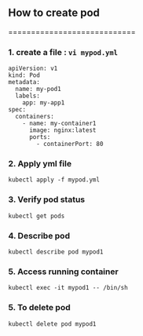 ## How to create pod
============================

### 1. create a file : `vi mypod.yml`

```
apiVersion: v1
kind: Pod
metadata:
  name: my-pod1
  labels:
    app: my-app1
spec:
  containers:
    - name: my-container1
      image: nginx:latest
      ports:
        - containerPort: 80
```

### 2. Apply yml file


```
kubectl apply -f mypod.yml
```

### 3. Verify pod status


```
kubectl get pods
```

### 4. Describe pod


```
kubectl describe pod mypod1
```

### 5. Access running container


```
kubectl exec -it mypod1 -- /bin/sh
```

### 5. To delete pod

```
kubectl delete pod mypod1
```

